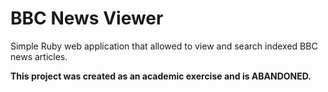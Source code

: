 BBC News Viewer
===============

Simple Ruby web application that allowed to view and search indexed BBC news articles.

**This project was created as an academic exercise and is ABANDONED.**
